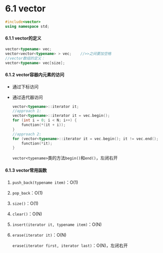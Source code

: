 # 6.1 vector



```cpp
#include<vector>
using namespace std;
```

#### 6.1.1 vector的定义

```cpp
vector<typename> vec; 
vector<vector<typename> > vec;    //>>之间要加空格
//vector数组的定义：
vector<typename> vec[size];
```

#### 6.1.2 vector容器内元素的访问

* 通过下标访问
* 通过迭代器访问

  ```cpp
  vector<typename>::iterator it;
  //approach 1:
  vector<typename>::iterator it = vec.begin();
  for (int i = 0; i < N; i++) {
      function(*(it + i));
  }
  //approach 2:
  for (vector<typename>::iterator it = vec.begin(); it != vec.end(); it++) {    //不能用it < vec.end()
      function(*it);
  }
  ```

  `vector<typename>`类的方法`begin()`和`end()`，左闭右开

#### 6.1.3 vector常用函数

1. `push_back(typename item)`：O\(1\)
2. `pop_back`：O\(1\)
3. `size()`：O\(1\)
4. `clear()`：O\(N\)
5. `insert(iterator it, typename item)`：O\(N\)
6. `erase(iterator it)`：O\(N\)

   `erase(iterator first, iterator last)`：O\(N\)，左闭右开

